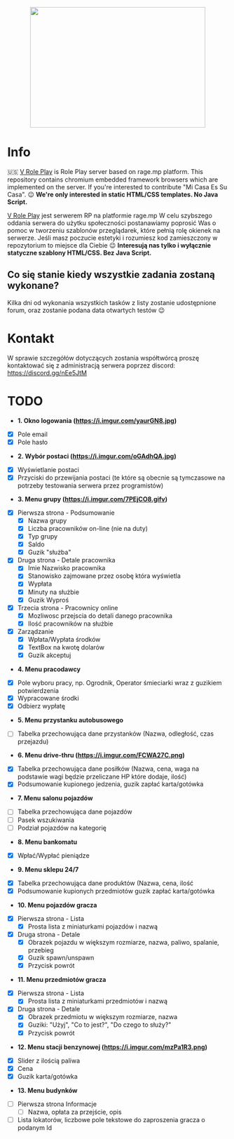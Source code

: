 <p align="center">
  <a href="https://v-rp.pl"><img width="400" height="275" src="https://i.imgur.com/LmLJlkU.png"></a>
</p>

# Info
:us: 
[V Role Play](https://v-rp.pl) is Role Play server based on rage.mp platform. This repository contains chromium embedded framework browsers which are implemented on the server. If you're interested to contribute "Mi Casa Es Su Casa". :wink: **We're only interested in static HTML/CSS templates. No Java Script.**

[V Role Play](https://v-rp.pl) jest serwerem RP na platformie rage.mp W celu szybszego oddania serwera do użytku społeczności postanawiamy poprosić Was o pomoc w tworzeniu szablonów przeglądarek, które pełnią rolę okienek na serwerze. Jeśli masz poczucie estetyki i rozumiesz kod zamieszczony w repozytorium to miejsce dla Ciebie :wink: **Interesują nas tylko i wyłącznie statyczne szablony HTML/CSS. Bez Java Script.**

## Co się stanie kiedy wszystkie zadania zostaną wykonane?
Kilka dni od wykonania wszystkich tasków z listy zostanie udostępnione forum, oraz zostanie podana data otwartych testów :wink:

# Kontakt
W sprawie szczegółów dotyczących zostania współtwórcą proszę kontaktować się z administracją serwera poprzez discord: https://discord.gg/nEe5JtM

# TODO
- **1. Okno logowania (https://i.imgur.com/yaurGN8.jpg)**
- [X] Pole email
- [X] Pole hasło
- **2. Wybór postaci (https://i.imgur.com/oGAdhQA.jpg)**
- [x] Wyświetlanie postaci
- [x] Przyciski do przewijania postaci (te które są obecnie są tymczasowe na potrzeby testowania serwera przez programistów)
- **3. Menu grupy (https://i.imgur.com/7PEjCO8.gifv)**
- [X] Pierwsza strona - Podsumowanie
  - [X] Nazwa grupy
  - [X] Liczba pracowników on-line (nie na duty)
  - [X] Typ grupy
  - [X] Saldo
  - [X] Guzik "służba"
- [X] Druga strona - Detale pracownika
  - [X] Imie Nazwisko pracownika
  - [X] Stanowisko zajmowane przez osobę która wyświetla
  - [X] Wypłata
  - [X] Minuty na służbie
  - [X] Guzik Wyproś
- [X] Trzecia strona - Pracownicy online
  - [X] Mozliwosc przejscia do detali danego pracownika
  - [X] Ilość pracowników na służbie
- [X] Zarządzanie
  - [X] Wpłata/Wypłata środków
  - [X] TextBox na kwotę dolarów
  - [X] Guzik akceptuj
- **4. Menu pracodawcy**
- [X] Pole wyboru pracy, np. Ogrodnik, Operator śmieciarki wraz z guzikiem potwierdzenia
- [X] Wypracowane środki
- [X] Odbierz wypłatę
- **5. Menu przystanku autobusowego**
- [ ] Tabelka przechowująca dane przystanków (Nazwa, odległość, czas przejazdu)
- **6. Menu drive-thru (https://i.imgur.com/FCWA27C.png)**
- [X] Tabelka przechowująca dane posiłków (Nazwa, cena, waga na podstawie wagi będzie przeliczane HP które dodaje, ilość)
- [X] Podsumowanie kupionego jedzenia, guzik zapłać karta/gotówka
- **7. Menu salonu pojazdów**
- [ ] Tabelka przechowująca dane pojazdów 
- [ ] Pasek wszukiwania
- [ ] Podział pojazdów na kategorię
- **8. Menu bankomatu**
- [X] Wpłać/Wypłać pieniądze
- **9. Menu sklepu 24/7**
- [X] Tabelka przechowująca dane produktów (Nazwa, cena, ilość
- [X] Podsumowanie kupionych przedmiotów guzik zapłać karta/gotówka
- **10. Menu pojazdów gracza**
- [X] Pierwsza strona - Lista
  - [X] Prosta lista z miniaturkami pojazdów i nazwą
- [X] Druga strona - Detale
  - [X]   Obrazek pojazdu w większym rozmiarze, nazwa, paliwo, spalanie, przebieg
  - [X]   Guzik spawn/unspawn
  - [X]   Przycisk powrót
- **11. Menu przedmiotów gracza**
- [x] Pierwsza strona - Lista
  - [x] Prosta lista z miniaturkami przedmiotów i nazwą
- [x] Druga strona - Detale 
  - [x] Obrazek przedmiotu w większym rozmiarze, nazwa
  - [x] Guziki: "Użyj", "Co to jest?", "Do czego to służy?"
  - [x] Przycisk powrót
- **12. Menu stacji benzynowej (https://i.imgur.com/mzPa1R3.png)**
- [X] Slider z ilością paliwa
- [X] Cena
- [X] Guzik karta/gotówka
- **13. Menu budynków**
- [ ] Pierwsza strona Informacje
  - [ ] Nazwa, opłata za przejście, opis
- [ ] Lista lokatorów, liczbowe pole tekstowe do zaproszenia gracza o podanym Id
